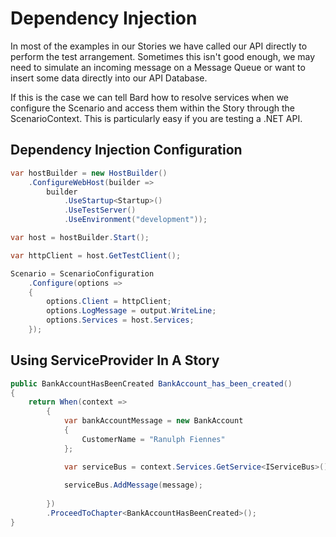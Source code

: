 # Dependency Injection

In most of the examples in our Stories we have called our API directly to perform the test arrangement. Sometimes this isn't good enough, we may need to simulate an incoming message on a Message Queue or want to insert some data directly into our API Database.

If this is the case we can tell Bard how to resolve services when we configure the Scenario and access them within the Story through the ScenarioContext. This is particularly easy if you are testing a .NET API.

## Dependency Injection Configuration

```csharp
var hostBuilder = new HostBuilder()
    .ConfigureWebHost(builder =>
        builder
            .UseStartup<Startup>()
            .UseTestServer()
            .UseEnvironment("development"));

var host = hostBuilder.Start();

var httpClient = host.GetTestClient();

Scenario = ScenarioConfiguration
    .Configure(options =>
    {
        options.Client = httpClient;
        options.LogMessage = output.WriteLine;
        options.Services = host.Services;
    });
```

## Using ServiceProvider In A Story

```csharp
public BankAccountHasBeenCreated BankAccount_has_been_created()
{
    return When(context =>
        {
            var bankAccountMessage = new BankAccount
            {
                CustomerName = "Ranulph Fiennes"
            };

            var serviceBus = context.Services.GetService<IServiceBus>()
            
            serviceBus.AddMessage(message);
            
        })
        .ProceedToChapter<BankAccountHasBeenCreated>();
}
```


